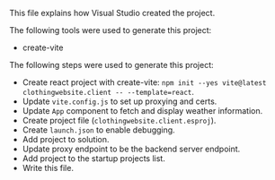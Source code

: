 This file explains how Visual Studio created the project.

The following tools were used to generate this project:
- create-vite

The following steps were used to generate this project:
- Create react project with create-vite: `npm init --yes vite@latest clothingwebsite.client -- --template=react`.
- Update `vite.config.js` to set up proxying and certs.
- Update `App` component to fetch and display weather information.
- Create project file (`clothingwebsite.client.esproj`).
- Create `launch.json` to enable debugging.
- Add project to solution.
- Update proxy endpoint to be the backend server endpoint.
- Add project to the startup projects list.
- Write this file.
